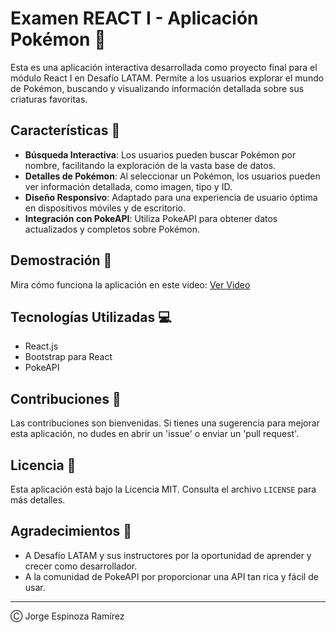 # Examen REACT I - Aplicación Pokémon 🌟

Esta es una aplicación interactiva desarrollada como proyecto final para el módulo React I en Desafío LATAM. Permite a los usuarios explorar el mundo de Pokémon, buscando y visualizando información detallada sobre sus criaturas favoritas.

## Características 🚀

- **Búsqueda Interactiva**: Los usuarios pueden buscar Pokémon por nombre, facilitando la exploración de la vasta base de datos.
- **Detalles de Pokémon**: Al seleccionar un Pokémon, los usuarios pueden ver información detallada, como imagen, tipo y ID.
- **Diseño Responsivo**: Adaptado para una experiencia de usuario óptima en dispositivos móviles y de escritorio.
- **Integración con PokeAPI**: Utiliza PokeAPI para obtener datos actualizados y completos sobre Pokémon.

## Demostración 🎥

Mira cómo funciona la aplicación en este video: [Ver Video](https://youtu.be/f6bTbd4Q4JU)

## Tecnologías Utilizadas 💻

- React.js
- Bootstrap para React
- PokeAPI

## Contribuciones 🤝

Las contribuciones son bienvenidas. Si tienes una sugerencia para mejorar esta aplicación, no dudes en abrir un 'issue' o enviar un 'pull request'.

## Licencia 📄

Esta aplicación está bajo la Licencia MIT. Consulta el archivo `LICENSE` para más detalles.

## Agradecimientos 💖

- A Desafío LATAM y sus instructores por la oportunidad de aprender y crecer como desarrollador.
- A la comunidad de PokeAPI por proporcionar una API tan rica y fácil de usar.

---
Ⓒ Jorge Espinoza Ramírez
